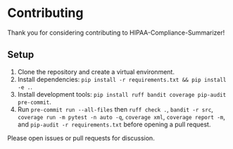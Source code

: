 # Contributing

Thank you for considering contributing to HIPAA-Compliance-Summarizer!

## Setup
1. Clone the repository and create a virtual environment.
2. Install dependencies: `pip install -r requirements.txt && pip install -e .`.
3. Install development tools: `pip install ruff bandit coverage pip-audit pre-commit`.
4. Run `pre-commit run --all-files` then `ruff check .`, `bandit -r src`,
   `coverage run -m pytest -n auto -q`, `coverage xml`, `coverage report -m`, and
   `pip-audit -r requirements.txt` before opening a pull request.

Please open issues or pull requests for discussion.
